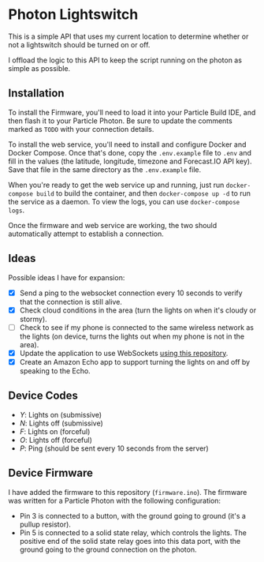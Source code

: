 # Photon Lightswitch

This is a simple API that uses my current location to determine whether or not
a lightswitch should be turned on or off.

I offload the logic to this API to keep the script running on the photon as simple
as possible.

## Installation

To install the Firmware, you'll need to load it into your Particle Build IDE, and then flash it to your
Particle Photon. Be sure to update the comments marked as `TODO` with your connection details.

To install the web service, you'll need to install and configure Docker and Docker Compose. Once that's done, copy
the `.env.example` file to `.env` and fill in the values (the latitude, longitude, timezone and Forecast.IO API key).
Save that file in the same directory as the `.env.example` file.

When you're ready to get the web service up and running, just run `docker-compose build` to build the container, and
then `docker-compose up -d` to run the service as a daemon. To view the logs, you can use `docker-compose logs`.

Once the firmware and web service are working, the two should automatically attempt to establish a connection.

## Ideas

Possible ideas I have for expansion:

- [x] Send a ping to the websocket connection every 10 seconds to verify that the connection is still alive.
- [x] Check cloud conditions in the area (turn the lights on when it's cloudy or
	stormy).
- [ ] Check to see if my phone is connected to the same wireless network as the lights
	(on device, turns the lights out when my phone is not in the area).
- [x] Update the application to use WebSockets [using this repository](https://github.com/hpssjellis/Particle-Spark-Core-Photon-Websocket-Hack).
- [x] Create an Amazon Echo app to support turning the lights on and off by speaking to the Echo.

## Device Codes

- *Y*: Lights on (submissive)
- *N*: Lights off (submissive)
- *F*: Lights on (forceful)
- *O*: Lights off (forceful)
- *P*: Ping (should be sent every 10 seconds from the server)

## Device Firmware

I have added the firmware to this repository (`firmware.ino`). The firmware was written
for a Particle Photon with the following configuration:

- Pin 3 is connected to a button, with the ground going to ground (it's a pullup resistor).
- Pin 5 is connected to a solid state relay, which controls the lights. The positive
	end of the solid state relay goes into this data port, with the ground going to the
	ground connection on the photon.
